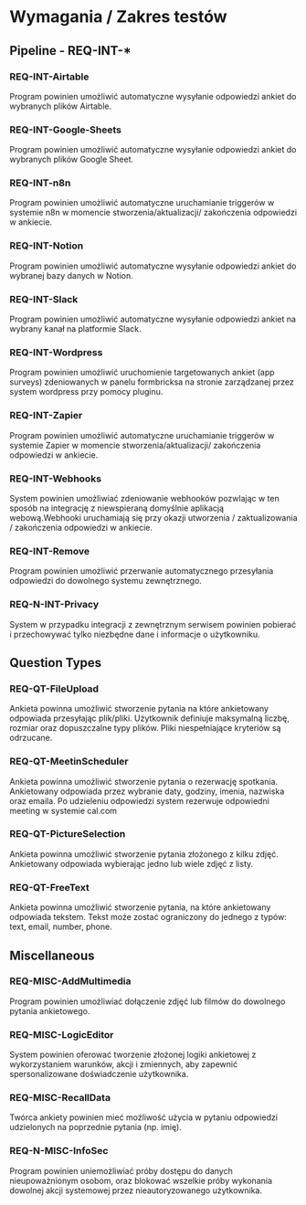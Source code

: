 # Wymagania / Zakres testów

## Pipeline - REQ-INT-*

### REQ-INT-Airtable
Program powinien
umożliwić
automatyczne
wysyłanie odpowiedzi
ankiet do wybranych
plików Airtable.

### REQ-INT-Google-Sheets
Program powinien
umożliwić
automatyczne
wysyłanie odpowiedzi
ankiet do wybranych
plików Google Sheet.

### REQ-INT-n8n
Program powinien
umożliwić
automatyczne
uruchamianie triggerów
w systemie n8n w
momencie
stworzenia/aktualizacji/
zakończenia odpowiedzi
w ankiecie.

### REQ-INT-Notion
Program powinien
umożliwić
automatyczne
wysyłanie odpowiedzi
ankiet do wybranej bazy
danych w Notion.

### REQ-INT-Slack
Program powinien
umożliwić
automatyczne
wysyłanie odpowiedzi
ankiet na wybrany kanał
na platformie Slack.

### REQ-INT-Wordpress
Program powinien
umożliwić uruchomienie
targetowanych ankiet
(app surveys)
zdeniowanych w
panelu formbricksa na
stronie zarządzanej
przez system wordpress
przy pomocy pluginu.

### REQ-INT-Zapier
Program powinien
umożliwić
automatyczne
uruchamianie triggerów
w systemie Zapier w
momencie
stworzenia/aktualizacji/
zakończenia odpowiedzi
w ankiecie.

### REQ-INT-Webhooks
System powinien
umożliwiać zdeniowanie
webhooków pozwlając w ten
sposób na integrację z
niewspieraną domyślnie
aplikacją webową.Webhooki
uruchamiają się przy okazji
utworzenia / zaktualizowania /
zakończenia odpowiedzi w
ankiecie.

### REQ-INT-Remove
Program powinien
umożliwić przerwanie
automatycznego
przesyłania odpowiedzi
do dowolnego systemu
zewnętrznego.

### REQ-N-INT-Privacy
System w
przypadku integracji z
zewnętrznym serwisem
powinien pobierać i
przechowywać tylko
niezbędne dane i
informacje o
użytkowniku.

## Question Types

### REQ-QT-FileUpload
Ankieta powinna
umożliwić stworzenie pytania
na które ankietowany
odpowiada przesyłając
plik/pliki. Użytkownik definiuje
maksymalną liczbę, rozmiar
oraz dopuszczalne typy plików.
Pliki niespełniające kryteriów
są odrzucane.

### REQ-QT-MeetinScheduler
Ankieta powinna
umożliwić stworzenie pytania
o rezerwację spotkania.
Ankietowany odpowiada przez
wybranie daty, godziny,
imenia, nazwiska oraz emaila.
Po udzieleniu odpowiedzi
system rezerwuje odpowiedni
meeting w systemie cal.com

### REQ-QT-PictureSelection
Ankieta powinna
umożliwić stworzenie pytania
złożonego z kilku zdjęć.
Ankietowany odpowiada
wybierając jedno lub wiele
zdjęć z listy.

### REQ-QT-FreeText
Ankieta powinna
umożliwić stworzenie pytania,
na które ankietowany
odpowiada tekstem. Tekst
może zostać ograniczony do
jednego z typów: text, email,
number, phone.

## Miscellaneous

### REQ-MISC-AddMultimedia
Program powinien
umożliwiać dołączenie
zdjęć lub filmów do
dowolnego pytania
ankietowego.

### REQ-MISC-LogicEditor
System powinien
oferować tworzenie złożonej
logiki ankietowej z
wykorzystaniem warunków,
akcji i zmiennych, aby
zapewnić spersonalizowane
doświadczenie użytkownika.

### REQ-MISC-RecallData
Twórca ankiety
powinien mieć
możliwość użycia w
pytaniu odpowiedzi
udzielonych na
poprzednie pytania
(np. imię).

### REQ-N-MISC-InfoSec
Program powinien
uniemożliwiać próby dostępu
do danych nieupoważnionym
osobom, oraz blokować
wszelkie próby wykonania
dowolnej akcji systemowej
przez nieautoryzowanego
użytkownika.
